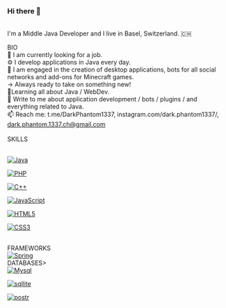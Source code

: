 ### Hi there 👋

<!--
**DarkPhantom1337-Lab/DarkPhantom1337-Lab** is a ✨ _special_ ✨ repository because its `README.md` (this file) appears on your GitHub profile.

Here are some ideas to get you started:

- 🔭 I’m currently working on ...
- 🌱 I’m currently learning ...
- 👯 I’m looking to collaborate on ...
- 🤔 I’m looking for help with ...
- 💬 Ask me about ...
- 📫 How to reach me: ...
- 😄 Pronouns: ...
- ⚡ Fun fact: ...
-->

<br /> I'm a Middle Java Developer and I live in Basel, Switzerland. 🇨🇭

BIO
<br /> 🏢 I am currently looking for a job.
<br /> ⚙️ I develop applications in Java every day.
<br /> 💅 I am engaged in the creation of desktop applications, bots for all social networks and add-ons for Minecraft games. 
<br />     ->  Always ready to take on something new!
<br /> 🌱Learning all about Java / WebDev.
<br /> 💬 Write to me about application development / bots / plugins / and everything related to Java.
<br /> 📫 Reach me: t.me/DarkPhantom1337, instagram.com/dark.phantom1337/, dark.phantom.1337.ch@gmail.com
<br /> 
<br /> SKILLS <br />
<br /> 
<div>
<a target="_blank" rel="noopener noreferrer nofollow" href="https://img.shields.io/badge/PostgreSQL-316192?style=for-the-badge&logo=postgresql&logoColor=white"><img src="https://img.shields.io/badge/Java-ED8B00?style=for-the-badge&logo=openjdk&logoColor=white" alt="Java" data-canonical-src="https://img.shields.io/badge/-Java-333333?style=flat&amp;logo=java" style="max-width: 100%;"></a>

<a target="_blank" rel="noopener noreferrer nofollow" href="https://img.shields.io/badge/PostgreSQL-316192?style=for-the-badge&logo=postgresql&logoColor=white"><img src="https://img.shields.io/badge/PHP-777BB4?style=for-the-badge&logo=php&logoColor=white" alt="PHP" data-canonical-src="https://img.shields.io/badge/PHP-777BB4?style=for-the-badge&logo=php&logoColor=white"></a>

<a target="_blank" rel="noopener noreferrer nofollow" href=""><img src="https://img.shields.io/badge/C%2B%2B-00599C?style=for-the-badge&logo=c%2B%2B&logoColor=white" alt="С++" data-canonical-src="https://img.shields.io/badge/C%2B%2B-00599C?style=for-the-badge&logo=c%2B%2B&logoColor=white"></a>

<a target="_blank" rel="noopener noreferrer nofollow" href=""><img src="https://img.shields.io/badge/JavaScript-F7DF1E?style=for-the-badge&logo=javascript&logoColor=black" alt="JavaScript" data-canonical-src="https://img.shields.io/badge/JavaScript-F7DF1E?style=for-the-badge&logo=javascript&logoColor=black"></a>

<a target="_blank" rel="noopener noreferrer nofollow" href=""><img src="https://img.shields.io/badge/HTML5-E34F26?style=for-the-badge&logo=html5&logoColor=white" alt="HTML5" data-canonical-src="https://img.shields.io/badge/HTML5-E34F26?style=for-the-badge&logo=html5&logoColor=white"></a>

<a target="_blank" rel="noopener noreferrer nofollow" href=""><img src="https://img.shields.io/badge/CSS3-1572B6?style=for-the-badge&logo=css3&logoColor=white" alt="CSS3" data-canonical-src="https://img.shields.io/badge/CSS3-1572B6?style=for-the-badge&logo=css3&logoColor=white"></a>
</div>
<br /> FRAMEWORKS <br />
<a target="_blank" rel="noopener noreferrer nofollow" href=""><img src="https://img.shields.io/badge/Spring-6DB33F?style=for-the-badge&logo=spring&logoColor=white" alt="Spring" data-canonical-src="https://img.shields.io/badge/Spring-6DB33F?style=for-the-badge&logo=spring&logoColor=white"></a>
<br /> DATABASES> <br />
<a target="_blank" rel="noopener noreferrer nofollow" href=""><img src="https://img.shields.io/badge/MySQL-00000F?style=for-the-badge&logo=mysql&logoColor=white" alt="Mysql" data-canonical-src="https://img.shields.io/badge/MySQL-00000F?style=for-the-badge&logo=mysql&logoColor=white"></a>

<a target="_blank" rel="noopener noreferrer nofollow" href=""><img src="https://img.shields.io/badge/SQLite-07405E?style=for-the-badge&logo=sqlite&logoColor=white" alt="sqllite" data-canonical-src="https://img.shields.io/badge/SQLite-07405E?style=for-the-badge&logo=sqlite&logoColor=white"></a>

<a target="_blank" rel="noopener noreferrer nofollow" href=""><img src="https://img.shields.io/badge/PostgreSQL-316192?style=for-the-badge&logo=postgresql&logoColor=white" alt="postr" data-canonical-src="https://img.shields.io/badge/PostgreSQL-316192?style=for-the-badge&logo=postgresql&logoColor=white"></a>




